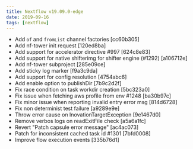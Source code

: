 ```yaml
---
title: Nextflow v19.09.0-edge
date: 2019-09-16
tags: [nextflow]
---
```


- Add `of` and `fromList` channel factories [cc60b305]
- Add nf-tower init request [120ed8ba]
- Add support for accelerator directive #997 [624c8e83]
- Add support for native shifterimg for shifter engine (#1292) [a106712e]
- Add nf-tower subproject [285e09ce]
- Add sticky log marker [f9a3c9da]
- Add support for config resolution [4754abc6]
- Add enable option to publishDir [7b9c2d2f]
- Fix race condition on task workdir creation [5bc323a0]
- Fix issue when fetching aws profile from env #1248 [ba30b97c]
- Fix minor issue when reporting invalid entry error msg [814d6728]
- Fix non determinist test failure [a9289e9e]
- Throw error cause on InovationTargetException [9e1467d0]
- Remove verbos logs on readExitFile check [a5a6a1fc]
- Revert "Patch capsule error message" [ac4ac073]
- Patch for inconsistent cached task id #1301 [7bfd0008]
- Improve flow execution events [335b76d1]
